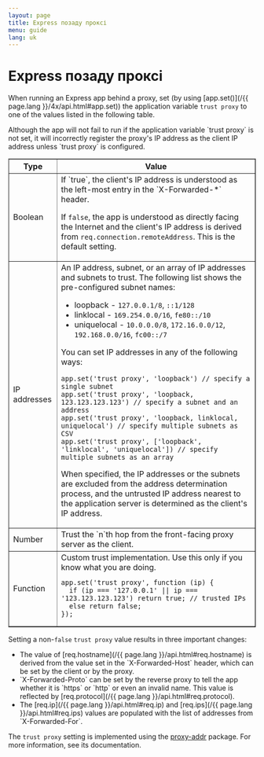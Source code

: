 ```yaml
---
layout: page
title: Express позаду проксі
menu: guide
lang: uk
---
```


# Express позаду проксі

When running an Express app behind a proxy, set (by using [app.set()](/{{ page.lang }}/4x/api.html#app.set)) the application variable `trust proxy` to one of the values listed in the following table.

<div class="doc-box doc-info" markdown="1">
Although the app will not fail to run if the application variable `trust proxy` is not set, it will incorrectly register the proxy's IP address as the client IP address unless `trust proxy` is configured.
</div>

<table class="doctable" border="1" markdown="1">
  <thead><tr><th>Type</th><th>Value</th></tr></thead>
  <tbody>
    <tr>
      <td>Boolean</td>
<td markdown="1">
If `true`, the client's IP address is understood as the left-most entry in the `X-Forwarded-*` header.

If `false`, the app is understood as directly facing the Internet and the client's IP address is derived from `req.connection.remoteAddress`. This is the default setting.
</td>
    </tr>
    <tr>
      <td>IP addresses</td>
<td markdown="1">
An IP address, subnet, or an array of IP addresses and subnets to trust. The following list shows the pre-configured subnet names:

* loopback - `127.0.0.1/8`, `::1/128`
* linklocal - `169.254.0.0/16`, `fe80::/10`
* uniquelocal - `10.0.0.0/8`, `172.16.0.0/12`, `192.168.0.0/16`, `fc00::/7`

You can set IP addresses in any of the following ways:

<pre><code class="language-js" translate="no">app.set('trust proxy', 'loopback') // specify a single subnet
app.set('trust proxy', 'loopback, 123.123.123.123') // specify a subnet and an address
app.set('trust proxy', 'loopback, linklocal, uniquelocal') // specify multiple subnets as CSV
app.set('trust proxy', ['loopback', 'linklocal', 'uniquelocal']) // specify multiple subnets as an array</code></pre>

When specified, the IP addresses or the subnets are excluded from the address determination process, and the untrusted IP address nearest to the application server is determined as the client's IP address.
</td>
    </tr>
    <tr>
      <td>Number</td>
<td markdown="1">
Trust the `n`th hop from the front-facing proxy server as the client.
</td>
    </tr>
    <tr>
      <td>Function</td>
<td markdown="1">
Custom trust implementation. Use this only if you know what you are doing.
<pre><code class="language-js" translate="no">app.set('trust proxy', function (ip) {
  if (ip === '127.0.0.1' || ip === '123.123.123.123') return true; // trusted IPs
  else return false;
});</code></pre>
</td>
    </tr>
  </tbody>
</table>

Setting a non-`false` `trust proxy` value results in three important changes:

<ul>
  <li markdown="1">The value of [req.hostname](/{{ page.lang }}/api.html#req.hostname) is derived from the value set in the `X-Forwarded-Host` header, which can be set by the client or by the proxy.
  </li>
  <li markdown="1">`X-Forwarded-Proto` can be set by the reverse proxy to tell the app whether it is `https` or  `http` or even an invalid name. This value is reflected by [req.protocol](/{{ page.lang }}/api.html#req.protocol).
  </li>
  <li markdown="1">The [req.ip](/{{ page.lang }}/api.html#req.ip) and [req.ips](/{{ page.lang }}/api.html#req.ips) values are populated with the list of addresses from `X-Forwarded-For`.
  </li>
</ul>

The `trust proxy` setting is implemented using the [proxy-addr](https://www.npmjs.com/package/proxy-addr) package. For more information, see its documentation.
